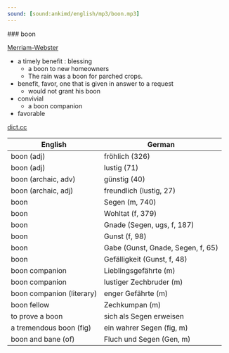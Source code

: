 ```yaml
---
sound: [sound:ankimd/english/mp3/boon.mp3]
---
```


\### boon

[Merriam-Webster](https://www.merriam-webster.com/dictionary/boon)

- a timely benefit : blessing
    - a boon to new homeowners
    - The rain was a boon for parched crops.
- benefit, favor, one that is given in answer to a request
    - would not grant his boon
- convivial
    - a boon companion
- favorable

[dict.cc](https://www.dict.cc/boon)

| English        | German       |
| -------------- | ------------ |
| boon (adj) | fröhlich (326) |
| boon (adj) | lustig (71) |
| boon (archaic, adv) | günstig (40) |
| boon (archaic, adj) | freundlich (lustig, 27) |
| boon | Segen (m, 740) |
| boon | Wohltat (f, 379) |
| boon | Gnade (Segen, ugs, f, 187) |
| boon | Gunst (f, 98) |
| boon | Gabe (Gunst, Gnade, Segen, f, 65) |
| boon | Gefälligkeit (Gunst, f, 48) |
| boon companion | Lieblingsgefährte (m) |
| boon companion | lustiger Zechbruder (m) |
| boon companion (literary) | enger Gefährte (m) |
| boon fellow | Zechkumpan (m) |
| to prove a boon | sich als Segen erweisen |
| a tremendous boon (fig) | ein wahrer Segen (fig, m) |
| boon and bane (of) | Fluch und Segen (Gen, m) |
